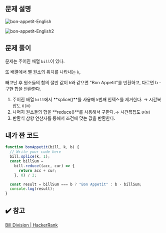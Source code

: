 ## 문제 설명

![bon-appetit-English](https://user-images.githubusercontent.com/47416686/126869773-d8b85e4e-0ba6-4713-94fc-e3d19f1a9ed9.jpg)

![bon-appetit-English2](https://user-images.githubusercontent.com/47416686/126869771-29b9b98b-811d-42a0-a21e-fe0d4d8cce4d.jpg)

## 문제 풀이

문제는 주어진 배열 `bill`이 있다.

또 배열에서 뺄 원소의 위치를 나타내는 `k`,

빼고난 후 원소들의 합의 절반 값이 `b`와 같으면 "Bon Appetit"를 반환하고, 다르면 b - 구한 합을 반환한다.

1. 주어진 배열 `bill`에서 **splice()**를 사용해 `k`번째 인덱스를 제거한다. → 시간복잡도 `O(N)`
2. 나머지 원소들의 합을 **reduce()**를 사용해서 구한다.→ 시간복잡도 `O(N)`
3. 반환식 삼항 연산자를 통해서 조건에 맞는 값을 반환한다.

## 내가 짠 코드

```jsx
function bonAppetit(bill, k, b) {
  // Write your code here
  bill.splice(k, 1);
  const billSum =
    bill.reduce((acc, cur) => {
      return acc + cur;
    }, 0) / 2;

  const result = billSum === b ? "Bon Appetit" : b - billSum;
  console.log(result);
}
```

## ✔️ 참고

[Bill Division | HackerRank](https://www.hackerrank.com/challenges/bon-appetit/problem)
